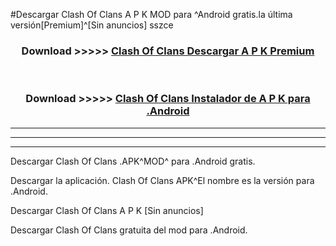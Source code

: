 #Descargar Clash Of Clans  A P K MOD para ^Android gratis.la última versión[Premium]^[Sin anuncios] sszce



<div align="center">
<h3>Download >>>>> <a href="https://es-web.web.app/?es= ${title}">Clash Of Clans  Descargar A P K Premium</a></h3><br>

<h3>Download >>>>> <a href="https://es-web.web.app/?es= ${title}">Clash Of Clans  Instalador de A P K para .Android</a></h3>
</div>


----------------------------------------------------------

----------------------------------------------------------

----------------------------------------------------------

Descargar Clash Of Clans  .APK^MOD^ para .Android gratis.

Descargar la aplicación. Clash Of Clans  APK^El nombre es la versión para .Android.

Descargar Clash Of Clans  A P K [Sin anuncios]

Descargar Clash Of Clans  gratuita del mod para .Android.